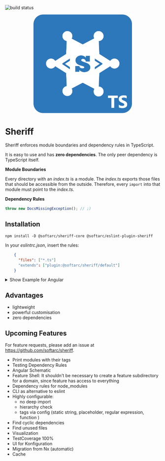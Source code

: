 ![build status](https://github.com/softarc-consulting/sheriff/actions/workflows/build.yml/badge.svg)

<p align="center">
<img src="./logo.png" width="320" style="text-align: center">
</p>

# Sheriff

Sheriff enforces module boundaries and dependency rules in TypeScript.

It is easy to use and has **zero dependencies**. The only peer dependency is TypeScript itself.

**Module Boundaries**

Every directory with an _index.ts_ is a module. The _index.ts_ exports
those files that should be accessible from the outside. Therefore, every `import`
into that module must point to the _index.ts_.

**Dependency Rules**

```typescript
throw new DocsMissingException(); // ;)
```

## Installation

```shell
npm install -D @softarc/sheriff-core @softarc/eslint-plugin-sheriff
```

In your _eslintrc.json_, insert the rules:

```json
    {
      "files": ["*.ts"]
      "extends": ["plugin:@softarc/sheriff/default"]
    }
```

<details>

<summary>Show Example for Angular</summary>

```jsonc
{
  "root": true,
  "ignorePatterns": ["**/*"],
  "plugins": ["@nrwl/nx"],
  "overrides": [
    // existing rules...
    {
      "files": ["*.ts"]
      "extends": ["plugin:@softarc/sheriff/default"]
    }
  ]
}
```

</details>

## Advantages

- lightweight
- powerful customisation
- zero dependencies

## Upcoming Features

For feature requests, please add an issue at https://github.com/softarc/sheriff.

- Print modules with their tags
- Testing Dependency Rules
- Angular Schematic
- Feature Shell: It shouldn't be necessary to create a feature subdirectory for a domain, since feature has access to everything
- Dependency rules for node_modules
- CLI as alternative to eslint
- Highly configurable:
  - no deep import
  - hierarchy check
  - tags via config (static string, placeholder, regular expression, function )
- Find cyclic dependencies
- Find unused files
- Visualization
- TestCoverage 100%
- UI for Konfiguration
- Migration from Nx (automatic)
- Cache
